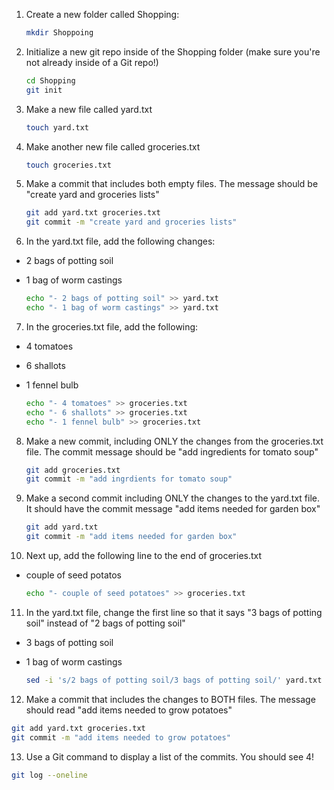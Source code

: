 1. Create a new folder called Shopping:

   ```sh
   mkdir Shoppoing
   ```

2. Initialize a new git repo inside of the Shopping folder (make sure you're not already inside of a Git repo!)

   ```sh
   cd Shopping
   git init
   ```

3. Make a new file called yard.txt

   ```sh
   touch yard.txt
   ```

4. Make another new file called groceries.txt

   ```sh
   touch groceries.txt
   ```

5. Make a commit that includes both empty files.  The message should be "create yard and groceries lists"
   
   ```sh
   git add yard.txt groceries.txt
   git commit -m "create yard and groceries lists"
   ```
   
6. In the yard.txt file, add the following changes:
- 2 bags of potting soil
- 1 bag of worm castings

   ```sh
   echo "- 2 bags of potting soil" >> yard.txt
   echo "- 1 bag of worm castings" >> yard.txt
   ```

7. In the groceries.txt file, add the following:
- 4 tomatoes
- 6 shallots
- 1 fennel bulb

   ```sh
   echo "- 4 tomatoes" >> groceries.txt
   echo "- 6 shallots" >> groceries.txt
   echo "- 1 fennel bulb" >> groceries.txt
   ```

8. Make a new commit, including ONLY the changes from the groceries.txt file.  The commit message should be "add ingredients for tomato soup"

   ```sh
   git add groceries.txt
   git commit -m "add ingrdients for tomato soup"
   ```

9. Make a second commit including ONLY the changes to the yard.txt file.  It should have the commit message "add items needed for garden box"

   ```sh
   git add yard.txt
   git commit -m "add items needed for garden box"
   ```

10. Next up, add the following line to the end of groceries.txt
- couple of seed potatos

   ```sh
   echo "- couple of seed potatoes" >> groceries.txt
   ```

11. In the yard.txt file, change the first line so that it says "3 bags of potting soil" instead of "2 bags of potting soil"
- 3 bags of potting soil
- 1 bag of worm castings

   ```sh
   sed -i 's/2 bags of potting soil/3 bags of potting soil/' yard.txt
   ```

12. Make a commit that includes the changes to BOTH files.  The message should read "add items needed to grow potatoes"

   ```sh
   git add yard.txt groceries.txt
   git commit -m "add items needed to grow potatoes"
   ```

13. Use a Git command to display a list of the commits. You should see 4!

   ```sh
   git log --oneline
   ```
